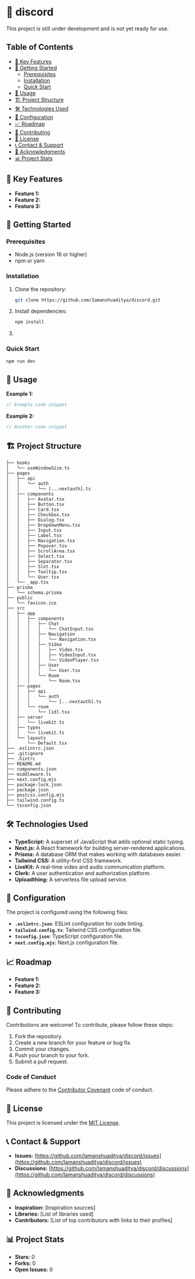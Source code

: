 # 🤖 discord 

This project is still under development and is not yet ready for use.

## Table of Contents

- [🌟 Key Features](#key-features)
- [🚀 Getting Started](#getting-started)
  - [Prerequisites](#prerequisites)
  - [Installation](#installation)
  - [Quick Start](#quick-start)
- [📘 Usage](#usage)
- [🏗️ Project Structure](#project-structure)
- [🛠️ Technologies Used](#technologies-used)
- [🔧 Configuration](#configuration)
- [📈 Roadmap](#roadmap)
- [🤝 Contributing](#contributing)
- [📄 License](#license)
- [📞 Contact & Support](#contact-support)
- [🙏 Acknowledgments](#acknowledgments)
- [📊 Project Stats](#project-stats)


## 🌟 Key Features

- **Feature 1:** 
- **Feature 2:** 
- **Feature 3:**

## 🚀 Getting Started

### Prerequisites

- Node.js (version 16 or higher)
- npm or yarn

### Installation

1. Clone the repository:
   ```bash
   git clone https://github.com/Iamanshuaditya/discord.git
   ```

2. Install dependencies:
   ```bash
   npm install 
   ```

3.  

### Quick Start

```bash
npm run dev
```

## 📘 Usage

**Example 1:**

```javascript
// Example code snippet
```

**Example 2:**

```javascript
// Another code snippet
```

## 🏗️ Project Structure

```
├── hooks
│   └── useWindowSize.ts
├── pages
│   ├── api
│   │   └── auth
│   │       └── [...nextauth].ts
│   ├── components
│   │   ├── Avatar.tsx
│   │   ├── Button.tsx
│   │   ├── Card.tsx
│   │   ├── Checkbox.tsx
│   │   ├── Dialog.tsx
│   │   ├── DropdownMenu.tsx
│   │   ├── Input.tsx
│   │   ├── Label.tsx
│   │   ├── Navigation.tsx
│   │   ├── Popover.tsx
│   │   ├── ScrollArea.tsx
│   │   ├── Select.tsx
│   │   ├── Separator.tsx
│   │   ├── Slot.tsx
│   │   ├── Tooltip.tsx
│   │   └── User.tsx
│   └── _app.tsx
├── prisma
│   └── schema.prisma
├── public
│   └── favicon.ico
├── src
│   ├── app
│   │   ├── components
│   │   │   ├── Chat
│   │   │   │   └── ChatInput.tsx
│   │   │   ├── Navigation
│   │   │   │   └── Navigation.tsx
│   │   │   ├── Video
│   │   │   │   ├── Video.tsx
│   │   │   │   ├── VideoInput.tsx
│   │   │   │   └── VideoPlayer.tsx
│   │   │   ├── User
│   │   │   │   └── User.tsx
│   │   │   └── Room
│   │   │       └── Room.tsx
│   ├── pages
│   │   ├── api
│   │   │   └── auth
│   │   │       └── [...nextauth].ts
│   │   └── room
│   │       └── [id].tsx
│   ├── server
│   │   └── livekit.ts
│   ├── types
│   │   └── livekit.ts
│   └── layouts
│       └── Default.tsx
├── .eslintrc.json
├── .gitignore
├── .hintrc
├── README.md
├── components.json
├── middleware.ts
├── next.config.mjs
├── package-lock.json
├── package.json
├── postcss.config.mjs
├── tailwind.config.ts
└── tsconfig.json

```

## 🛠️ Technologies Used

- **TypeScript:** A superset of JavaScript that adds optional static typing.
- **Next.js:** A React framework for building server-rendered applications.
- **Prisma:** A database ORM that makes working with databases easier.
- **Tailwind CSS:** A utility-first CSS framework.
- **LiveKit:**  A real-time video and audio communication platform.
- **Clerk:**  A user authentication and authorization platform.
- **Uploadthing:** A serverless file upload service.

## 🔧 Configuration

The project is configured using the following files:

- **`.eslintrc.json`**: ESLint configuration for code linting.
- **`tailwind.config.ts`**: Tailwind CSS configuration file.
- **`tsconfig.json`**: TypeScript configuration file.
- **`next.config.mjs`**: Next.js configuration file.


## 📈 Roadmap

- **Feature 1:** 
- **Feature 2:** 
- **Feature 3:**

## 🤝 Contributing

Contributions are welcome! To contribute, please follow these steps:

1. Fork the repository.
2. Create a new branch for your feature or bug fix.
3. Commit your changes.
4. Push your branch to your fork.
5. Submit a pull request.

### Code of Conduct

Please adhere to the [Contributor Covenant](https://www.contributor-covenant.org/) code of conduct.

## 📄 License

This project is licensed under the [MIT License](LICENSE).

## 📞 Contact & Support

- **Issues:** [https://github.com/Iamanshuaditya/discord/issues](https://github.com/Iamanshuaditya/discord/issues)
- **Discussions:** [https://github.com/Iamanshuaditya/discord/discussions](https://github.com/Iamanshuaditya/discord/discussions)

## 🙏 Acknowledgments

- **Inspiration:** [Inspiration sources]
- **Libraries:** [List of libraries used]
- **Contributors:** [List of top contributors with links to their profiles]

## 📊 Project Stats

- **Stars:**  0
- **Forks:** 0
- **Open Issues:** 0
